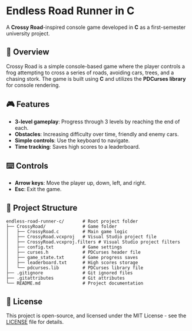 # Endless Road Runner in C

A **Crossy Road**-inspired console game developed in **C** as a first-semester university project.

## 📌 Overview

Crossy Road is a simple console-based game where the player controls a frog attempting to cross a series of roads, avoiding cars, trees, and a chasing stork. The game is built using **C** and utilizes the **PDCurses library** for console rendering.

## 🎮 Features

- **3-level gameplay**: Progress through 3 levels by reaching the end of each.
- **Obstacles**: Increasing difficulty over time, friendly and enemy cars.
- **Simple controls**: Use the keyboard to navigate.
- **Time tracking**: Saves high scores to a leaderboard.

## ⌨️ Controls

- **Arrow keys**: Move the player up, down, left, and right.
- **Esc**: Exit the game.

## 📂 Project Structure

```
endless-road-runner-c/       # Root project folder
├── CrossyRoad/              # Game folder
│   ├── CrossyRoad.c         # Main game logic
│   ├── CrossyRoad.vcxproj   # Visual Studio project file
│   ├── CrossyRoad.vcxproj.filters # Visual Studio project filters
│   ├── config.txt           # Game settings
│   ├── curses.h             # PDCurses header file
│   ├── game_state.txt       # Game progress saves
│   ├── leaderboard.txt      # High scores storage
│   └── pdcurses.lib         # PDCurses library file
├── .gitignore               # Git ignored files
├── .gitattributes           # Git attributes
└── README.md                # Project documentation
```

## 📜 License

This project is open-source, and licensed under the MIT License - see the [LICENSE](LICENSE) file for details.

